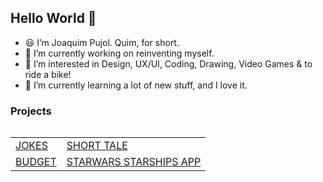 ## Hello World 👋 ###

- 😃 I’m Joaquim Pujol. Quim, for short.
- 🔭 I’m currently working on reinventing myself.
- 👀 I’m interested in Design, UX/UI, Coding, Drawing, Video Games & to ride a bike!
- 🌱 I’m currently learning a lot of new stuff, and I love it.

### Projects

<table align="left">
  <tr>
    <td align="left"><a href="https://jokes-xi.vercel.app/" target="_blank">JOKES</a></td>
    <td align="left"><a href="https://s6-angular-intro.vercel.app/" target="_blank">SHORT TALE</a></td>
  </tr>
  <tr>
    <td align="left"><a href="https://angular-budget.vercel.app/welcome-page" target="_blank">BUDGET</a></td>
    <td align="left"><a href="https://s8-angular-star-wars.vercel.app/" target="_blank">STARWARS STARSHIPS APP</a></td>
  </tr>
</table>

<!--
<image src="https://media.licdn.com/dms/image/D4E16AQEqtlqcjZXU2w/profile-displaybackgroundimage-shrink_350_1400/0/1684428087012?e=1692230400&v=beta&t=6WLBSQc_YyU8DkCxKq2O6E2EYiZL0-50xYUtSOv55Y8" alt="Header"> 
-->

<!--
**jqm75/jqm75** is a ✨ _special_ ✨ repository because its `README.md` (this file) appears on your GitHub profile.

Here are some ideas to get you started:

- 🔭 I’m currently working on ...
- 🌱 I’m currently learning ...
- 👯 I’m looking to collaborate on ...
- 🤔 I’m looking for help with ...
- 💬 Ask me about ...
- 📫 How to reach me: ...
- 😄 Pronouns: ...
- ⚡ Fun fact: ...
-->
